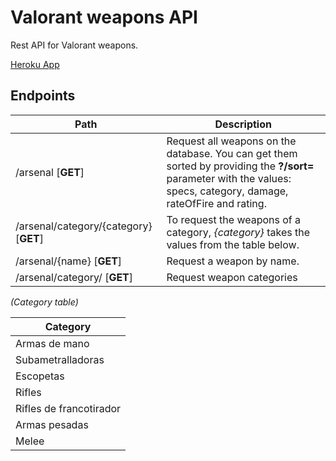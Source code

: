 # Valorant weapons API

Rest API for Valorant weapons.

[Heroku App](https://weapons-valorant-api.herokuapp.com/arsenal/)

## Endpoints

| Path                                   | Description                                                                                                                                                          |
|----------------------------------------|----------------------------------------------------------------------------------------------------------------------------------------------------------------------|
| /arsenal [**GET**]                     | Request all weapons on the database. You can get them sorted by providing the **?/sort=** parameter with the values: specs, category, damage, rateOfFire and rating. |
| /arsenal/category/{category} [**GET**] | To request the weapons of a category, _{category}_ takes the values from the table below.                                                                            |
| /arsenal/{name} [**GET**]              | Request a weapon by name.                                                                                                                                            |
| /arsenal/category/ [**GET**]           | Request weapon categories                                                                                                                                            |

_(Category table)_

| Category                |
|-------------------------|
| Armas de mano           |
| Subametralladoras       |
| Escopetas               |
 | Rifles                  |
| Rifles de francotirador |
| Armas pesadas           |
| Melee                   |

